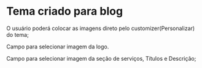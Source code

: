 <h1>Tema criado para blog</h1>

O usuário poderá colocar as imagens direto pelo customizer(Personalizar) do tema;

Campo para selecionar imagem da logo.

Campo para selecionar imagem da seção de serviços, Títulos e Descrição;




